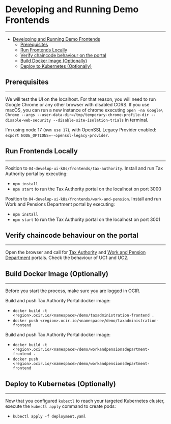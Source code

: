 # Developing and Running Demo Frontends 

------
- [Developing and Running Demo Frontends](#developing-and-running-demo-frontends)
  - [Prerequisites](#prerequisites)
  - [Run Frontends Locally](#run-frontends-locally)
  - [Verify chaincode behaviour on the portal](#verify-chaincode-behaviour-on-the-portal)
  - [Build Docker Image (Optionally)](#build-docker-image-optionally)
  - [Deploy to Kubernetes (Optionally)](#deploy-to-kubernetes-optionally)

## Prerequisites

------
We will test the UI on the localhost. For that reason, you will need to run Google Chrome or any other browser with disabled CORS. If you use macOS, you can run a new instance of chrome executing ```open -na Google\ Chrome --args --user-data-dir=/tmp/temporary-chrome-profile-dir --disable-web-security --disable-site-isolation-trials``` in terminal.

I'm using node 17 (```nvm use 17```), with OpenSSL Legacy Provider enabled: ```export NODE_OPTIONS=--openssl-legacy-provider```.

## Run Frontends Locally

------
Position to ```04-develop-ui-k8s/frontends/tax-authority```. Install and run Tax Authority portal by executing:
- ```npm install```
- ```npm start``` to run the Tax Authority portal on the localhost on port 3000

Position to  ```04-develop-ui-k8s/frontends/work-and-pension```. Install and run Work and Pensions Department portal by executing:
- ```npm install```
- ```npm start``` to run the Tax Authority portal on the localhost on port 3001

## Verify chaincode behaviour on the portal

------
Open the browser and call for [Tax Authority](http://localhost:3000/) and [Work and Pension Department](http://localhost:3000/) portals. Check the behaviour of UC1 and UC2.

## Build Docker Image (Optionally)

------
Before you start the process, make sure you are logged in OCIR.

Build and push Tax Authority Portal docker image:
- ```docker build -t <region>.ocir.io/<namespace>/demo/taxadministration-frontend .```
- ```docker push <region>.ocir.io/<namespace>/demo/taxadministration-frontend```

Build and push Tax Authority Portal docker image:
- ```docker build -t <region>.ocir.io/<namespace>/demo/workandpensionsdepartment-frontend .```
- ```docker push <region>.ocir.io/<namespace>/demo/workandpensionsdepartment-frontend```

## Deploy to Kubernetes (Optionally)

------
Now that you configured ```kubectl``` to reach your targeted Kubernetes cluster, execute the ```kubectl apply``` command to create pods:
- ```kubectl apply -f deployment.yaml```